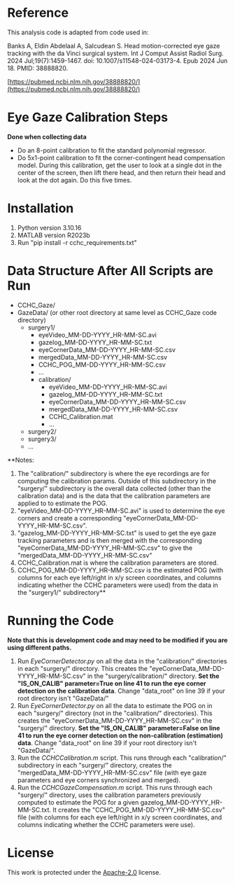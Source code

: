 # Reference

This analysis code is adapted from code used in: 

Banks A, Eldin Abdelaal A, Salcudean S. Head motion-corrected eye gaze tracking with the da Vinci surgical system. Int J Comput Assist Radiol Surg. 2024 Jul;19(7):1459-1467. doi: 10.1007/s11548-024-03173-4. Epub 2024 Jun 18. PMID: 38888820. 

[https://pubmed.ncbi.nlm.nih.gov/38888820/](https://pubmed.ncbi.nlm.nih.gov/38888820/)

# Eye Gaze Calibration Steps

**Done when collecting data**

- Do an 8-point calibration to fit the standard polynomial regressor.
- Do 5x1-point calibration to fit the corner-contingent head compensation model. During this calibration, get the user to look at a single dot in the center of the screen, then lift there head, and then return their head and look at the dot again. Do this five times.

# Installation
1. Python version 3.10.16
2. MATLAB version R2023b
3. Run "pip install -r cchc_requirements.txt"

# Data Structure After All Scripts are Run
- CCHC_Gaze/
- GazeData/ (or other root directory at same level as CCHC_Gaze code directory)
  - surgery1/
    - eyeVideo_MM-DD-YYYY_HR-MM-SC.avi
    - gazelog_MM-DD-YYYY_HR-MM-SC.txt
    - eyeCornerData_MM-DD-YYYY_HR-MM-SC.csv
    - mergedData_MM-DD-YYYY_HR-MM-SC.csv
    - CCHC_POG_MM-DD-YYYY_HR-MM-SC.csv
    - ...
    - calibration/
      - eyeVideo_MM-DD-YYYY_HR-MM-SC.avi
      - gazelog_MM-DD-YYYY_HR-MM-SC.txt
      - eyeCornerData_MM-DD-YYYY_HR-MM-SC.csv
      - mergedData_MM-DD-YYYY_HR-MM-SC.csv
      - CCHC_Calibration.mat
      - ...
  - surgery2/
  - surgery3/
  - ...

**Notes:
1. The "calibration/" subdirectory is where the eye recordings are for computing the calibration params. Outside of this subdirectory in the "surgery<X>/" subdirectory is the overall data collected (other than the calibration data) and is the data that the calibration parameters are applied to to estimate the POG.
2. "eyeVideo_MM-DD-YYYY_HR-MM-SC.avi" is used to determine the eye corners and create a corresponding "eyeCornerData_MM-DD-YYYY_HR-MM-SC.csv".
3. "gazelog_MM-DD-YYYY_HR-MM-SC.txt" is used to get the eye gaze tracking parameters and is then merged with the corresponding "eyeCornerData_MM-DD-YYYY_HR-MM-SC.csv" to give the "mergedData_MM-DD-YYYY_HR-MM-SC.csv"
4. CCHC_Calibration.mat is where the calibration parameters are stored.
5. CCHC_POG_MM-DD-YYYY_HR-MM-SC.csv is the estimated POG (with columns for each eye left/right in x/y screen coordinates, and columns indicating whether the CCHC parameters were used) from the data in the "surgery1/" subdirectory**

  
# Running the Code

**Note that this is development code and may need to be modified if you are using different paths.**

1. Run _EyeCornerDetector.py_ on all the data in the "calibration/" directories in each "surgery<x>/" directory. This creates the "eyeCornerData_MM-DD-YYYY_HR-MM-SC.csv" in the "surgery<x>/calibration/" directory. **Set the "IS_ON_CALIB" parameter=True on line 41 to run the eye corner detection on the calibration data**. Change "data_root" on line 39 if your root directory isn't "GazeData/"
2. Run _EyeCornerDetector.py_ on all the data to estimate the POG on in each "surgery<x>/" directory (not in the "calibration/" directories). This creates the "eyeCornerData_MM-DD-YYYY_HR-MM-SC.csv" in the "surgery<x>/" directory. **Set the "IS_ON_CALIB" parameter=False on line 41 to run the eye corner detection on the non-calibration (estimation) data**. Change "data_root" on line 39 if your root directory isn't "GazeData/". 
3. Run the _CCHCCalibration.m_ script. This runs through each "calibration/" subdirectory in each "surgery<x>/" directory, creates the "mergedData_MM-DD-YYYY_HR-MM-SC.csv" file (with eye gaze parameters and eye corners synchronized and merged).
4. Run the _CCHCGazeCompensation.m_ script. This runs through each "surgery<x>/" directory, uses the calibration parameters previously computed to estimate the POG for a given gazelog_MM-DD-YYYY_HR-MM-SC.txt. It creates the "CCHC_POG_MM-DD-YYYY_HR-MM-SC.csv" file (with columns for each eye left/right in x/y screen coordinates, and columns indicating whether the CCHC parameters were use).

# License

This work is protected under the [Apache-2.0](https://www.apache.org/licenses/LICENSE-2.0) license.
